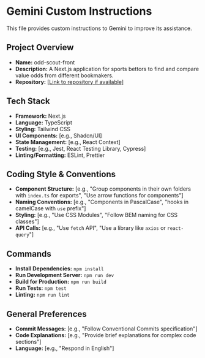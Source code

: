 # Gemini Custom Instructions

This file provides custom instructions to Gemini to improve its assistance.

## Project Overview

*   **Name:** odd-scout-front
*   **Description:** A Next.js application for sports bettors to find and compare value odds from different bookmakers.
*   **Repository:** [\[Link to repository if available\]](https://github.com/GustavoAcacioDev/odd-scout-front)

## Tech Stack

*   **Framework:** Next.js
*   **Language:** TypeScript
*   **Styling:** Tailwind CSS
*   **UI Components:** [e.g., Shadcn/UI]
*   **State Management:** [e.g., React Context]
*   **Testing:** [e.g., Jest, React Testing Library, Cypress]
*   **Linting/Formatting:** ESLint, Prettier

## Coding Style & Conventions

*   **Component Structure:** [e.g., "Group components in their own folders with `index.ts` for exports", "Use arrow functions for components"]
*   **Naming Conventions:** [e.g., "Components in PascalCase", "hooks in camelCase with `use` prefix"]
*   **Styling:** [e.g., "Use CSS Modules", "Follow BEM naming for CSS classes"]
*   **API Calls:** [e.g., "Use `fetch` API", "Use a library like `axios` or `react-query`"]

## Commands

*   **Install Dependencies:** `npm install`
*   **Run Development Server:** `npm run dev`
*   **Build for Production:** `npm run build`
*   **Run Tests:** `npm test`
*   **Linting:** `npm run lint`

## General Preferences

*   **Commit Messages:** [e.g., "Follow Conventional Commits specification"]
*   **Code Explanations:** [e.g., "Provide brief explanations for complex code sections"]
*   **Language:** [e.g., "Respond in English"]
